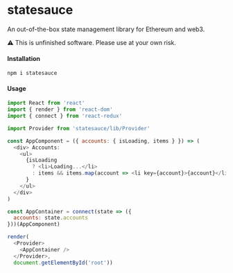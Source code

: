 # statesauce

An out-of-the-box state management library for Ethereum and web3.

:warning: This is unfinished software. Please use at your own risk.

#### Installation

```
npm i statesauce
```

#### Usage

```js
import React from 'react'
import { render } from 'react-dom'
import { connect } from 'react-redux'

import Provider from 'statesauce/lib/Provider'

const AppComponent = ({ accounts: { isLoading, items } }) => (
  <div> Accounts:
    <ul>
      {isLoading
        ? <li>Loading...</li>
        : items && items.map(account => <li key={account}>{account}</li>)
      }
    </ul>
  </div>
)

const AppContainer = connect(state => ({
  accounts: state.accounts
}))(AppComponent)

render(
  <Provider>
    <AppContainer />
  </Provider>,
  document.getElementById('root'))
```
